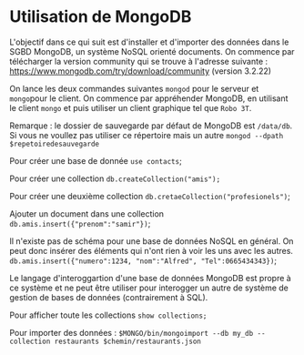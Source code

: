 # Utilisation de MongoDB
L'objectif dans ce qui suit est d'installer et d'importer des données dans le SGBD MongoDB, un système NoSQL orienté documents. On commence par télécharger la version community qui se trouve à l'adresse suivante : https://www.mongodb.com/try/download/community (version 3.2.22)

On lance les deux commandes suivantes ``mongod`` pour le serveur et ``mongo``pour le client. On commence par appréhender MongoDB, en utilisant le client ``mongo`` et puis utiliser un client graphique tel que ``Robo 3T``. 

Remarque  : le dossier de sauvegarde par défaut de MongoDB est ``/data/db``.  Si vous ne voullez pas utiliser ce répertoire mais un autre ``mongod --dpath $repetoiredesauvegarde``


Pour créer une base de donnée `use contacts`;

Pour créer une collection `db.createCollection("amis");` 

Pour créer une deuxième collection `db.cretaeCollection("profesionels")`;

Ajouter un document dans une collection `db.amis.insert({"prenom":"samir"})`; 

Il n'existe pas de schéma pour une base de données NoSQL en général. On peut donc insérer des éléments qui n'ont rien à voir les uns avec les autres. ``db.amis.insert({"numero":1234, "nom":"Alfred", "Tel":0665434343})``;

Le langage d'interoggartion d'une base de données MongoDB est propre à ce système et ne peut être utiliser pour interogger un autre de système de gestion de bases de données (contrairement à SQL). 

Pour afficher toute les collections ``show collections;`` 






Pour importer des données : ``$MONGO/bin/mongoimport --db my_db --collection restaurants $chemin/restaurants.json``








